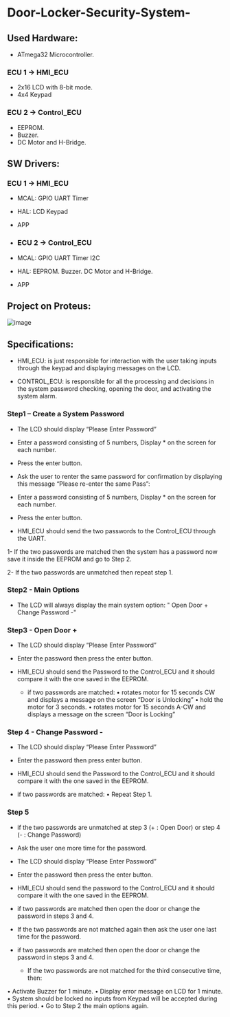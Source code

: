 # Door-Locker-Security-System-

## Used Hardware:
- ATmega32 Microcontroller.
  
### ECU 1 -> HMI_ECU
- 2x16 LCD with 8-bit mode.
- 4x4 Keypad

### ECU 2 -> Control_ECU
- EEPROM.
- Buzzer.
- DC Motor and H-Bridge.

## SW Drivers:
### ECU 1 -> HMI_ECU
- MCAL:
GPIO
UART
Timer

- HAL:
LCD
Keypad

- APP

- ### ECU 2 -> Control_ECU
- MCAL:
GPIO
UART
Timer
I2C

- HAL:
EEPROM.
Buzzer.
DC Motor and H-Bridge.

- APP


## Project on Proteus: 
![image](https://github.com/EsraaKhaledMostafa/Door-Locker-Security-System-/assets/87395019/0a1cfedb-ad2b-47ba-92ed-26ef81756284)


## Specifications:
- HMI_ECU: is just responsible for interaction with the user taking inputs through the keypad and displaying messages on the LCD.

- CONTROL_ECU: is responsible for all the processing and decisions in the system password
checking, opening the door, and activating the system alarm.

### Step1 – Create a System Password
- The LCD should display “Please Enter Password” 
- Enter a password consisting of 5 numbers, Display * on the screen for each number.
- Press the enter button.
- Ask the user to renter the same password for confirmation by displaying this message
“Please re-enter the same Pass”:
- Enter a password consisting of 5 numbers, Display * on the screen for each number.
- Press the enter button.
  
- HMI_ECU should send the two passwords to the Control_ECU through the UART.
  
1- If the two passwords are matched then the system has a password now save it
inside the EEPROM and go to Step 2.

2- If the two passwords are unmatched then repeat step 1.
 
### Step2 - Main Options
- The LCD will always display the main system option: " Open Door + Change Password -"

### Step3 - Open Door +
- The LCD should display “Please Enter Password” 
- Enter the password then press the enter button.
  
- HMI_ECU should send the Password to the Control_ECU and it should compare it
with the one saved in the EEPROM.

  - if two passwords are matched:
• rotates motor for 15 seconds CW and displays a message on the screen
“Door is Unlocking”
• hold the motor for 3 seconds.
• rotates motor for 15 seconds A-CW and displays a message on the screen
“Door is Locking”

### Step 4 - Change Password -
- The LCD should display “Please Enter Password”
- Enter the password then press enter button.
- HMI_ECU should send the Password to the Control_ECU and it should compare it
with the one saved in the EEPROM.

- if two passwords are matched:
• Repeat Step 1.

### Step 5
- if the two passwords are unmatched at step 3 (+ : Open Door) or step 4 (- : Change
Password)
- Ask the user one more time for the password.
- The LCD should display “Please Enter Password” 
- Enter the password then press the enter button.
- HMI_ECU should send the password to the Control_ECU and it should compare it
with the one saved in the EEPROM.

- if two passwords are matched then open the door or change the password in steps
3 and 4.
  
- If the two passwords are not matched again then ask the user one last time for the
password.

- if two passwords are matched then open the door or change the password in steps
3 and 4.

  - If the two passwords are not matched for the third consecutive time, then:
  
• Activate Buzzer for 1 minute.
• Display error message on LCD for 1 minute.
• System should be locked no inputs from Keypad will be accepted during
this period.
• Go to Step 2 the main options again.



